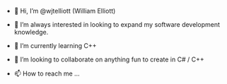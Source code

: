 - 👋 Hi, I’m @wjtelliott (William Elliott)

- 👀 I’m always interested in looking to expand my software development knowledge.

- 🌱 I’m currently learning C++

- 💞️ I’m looking to collaborate on anything fun to create in C# / C++

- 📫 How to reach me ...
